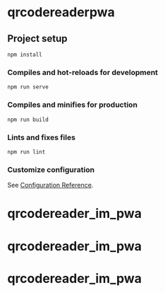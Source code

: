 # qrcodereaderpwa

## Project setup
```
npm install
```

### Compiles and hot-reloads for development
```
npm run serve
```

### Compiles and minifies for production
```
npm run build
```

### Lints and fixes files
```
npm run lint
```

### Customize configuration
See [Configuration Reference](https://cli.vuejs.org/config/).
# qrcodereader_im_pwa
# qrcodereader_im_pwa
# qrcodereader_im_pwa
